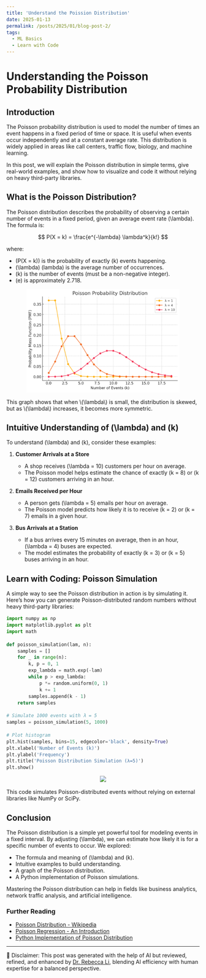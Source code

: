 ```yaml
---
title: 'Understand the Poission Distribution'
date: 2025-01-13
permalink: /posts/2025/01/blog-post-2/
tags:
  - ML Basics
  - Learn with Code
---
```

# Understanding the Poisson Probability Distribution

## Introduction

The Poisson probability distribution is used to model the number of times an event happens in a fixed period of time or space. It is useful when events occur independently and at a constant average rate. This distribution is widely applied in areas like call centers, traffic flow, biology, and machine learning.

In this post, we will explain the Poisson distribution in simple terms, give real-world examples, and show how to visualize and code it without relying on heavy third-party libraries.

## What is the Poisson Distribution?

The Poisson distribution describes the probability of observing a certain number of events in a fixed period, given an average event rate \(\lambda\). The formula is:

$$
P(X = k) = \frac{e^{-\lambda} \lambda^k}{k!}
$$

where:
- \(P(X = k)\) is the probability of exactly \(k\) events happening.
- \(\lambda\) (lambda) is the average number of occurrences.
- \(k\) is the number of events (must be a non-negative integer).
- \(e\) is approximately 2.718.

<p align="center"><img src="/figures/posts/Poisson Probability Distribution.png"  width="400" class="inline"/></p>
This graph shows that when \(\lambda\) is small, the distribution is skewed, but as \(\lambda\) increases, it becomes more symmetric.

## Intuitive Understanding of \(\lambda\) and \(k\)

To understand \(\lambda\) and \(k\), consider these examples:

1. **Customer Arrivals at a Store**
   - A shop receives \(\lambda = 10\) customers per hour on average.
   - The Poisson model helps estimate the chance of exactly \(k = 8\) or \(k = 12\) customers arriving in an hour.

2. **Emails Received per Hour**
   - A person gets \(\lambda = 5\) emails per hour on average.
   - The Poisson model predicts how likely it is to receive \(k = 2\) or \(k = 7\) emails in a given hour.

3. **Bus Arrivals at a Station**
   - If a bus arrives every 15 minutes on average, then in an hour, \(\lambda = 4\) buses are expected.
   - The model estimates the probability of exactly \(k = 3\) or \(k = 5\) buses arriving in an hour.



## Learn with Coding: Poisson Simulation

A simple way to see the Poisson distribution in action is by simulating it. Here’s how you can generate Poisson-distributed random numbers without heavy third-party libraries:

```python
import numpy as np
import matplotlib.pyplot as plt
import math

def poisson_simulation(lam, n):
    samples = []
    for _ in range(n):
        k, p = 0, 1
        exp_lambda = math.exp(-lam)
        while p > exp_lambda:
            p *= random.uniform(0, 1)
            k += 1
        samples.append(k - 1)
    return samples

# Simulate 1000 events with λ = 5
samples = poisson_simulation(5, 1000)

# Plot histogram
plt.hist(samples, bins=15, edgecolor='black', density=True)
plt.xlabel('Number of Events (k)')
plt.ylabel('Frequency')
plt.title('Poisson Distribution Simulation (λ=5)')
plt.show()
```

<p align="center"><img src="/figures/posts/dspng"  width="400" class="inline"/></p>


This code simulates Poisson-distributed events without relying on external libraries like NumPy or SciPy.

## Conclusion

The Poisson distribution is a simple yet powerful tool for modeling events in a fixed interval. By adjusting \(\lambda\), we can estimate how likely it is for a specific number of events to occur. We explored:
- The formula and meaning of \(\lambda\) and \(k\).
- Intuitive examples to build understanding.
- A graph of the Poisson distribution.
- A Python implementation of Poisson simulations.

Mastering the Poisson distribution can help in fields like business analytics, network traffic analysis, and artificial intelligence.

### Further Reading
- [Poisson Distribution - Wikipedia](https://en.wikipedia.org/wiki/Poisson_distribution)
- [Poisson Regression - An Introduction](https://en.wikipedia.org/wiki/Poisson_regression)
- [Python Implementation of Poisson Distribution](https://docs.scipy.org/doc/scipy/reference/generated/scipy.stats.poisson.html)



---
🤖 Disclaimer: This post was generated with the help of AI but reviewed, refined, and enhanced by [Dr. Rebecca Li](https://xiaoyang-rebecca.github.io/), blending AI efficiency with human expertise for a balanced perspective.